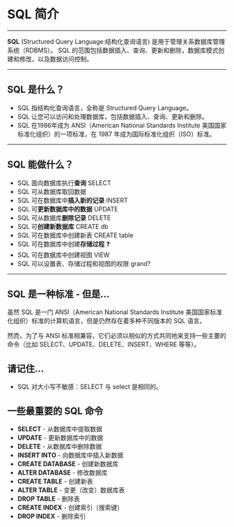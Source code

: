 # SQL 简介
---
**SQL** (Structured Query Language:结构化查询语言) 是用于管理关系数据库管理系统（RDBMS）。 SQL 的范围包括数据插入、查询、更新和删除，数据库模式创建和修改，以及数据访问控制。

---
## SQL 是什么？

- SQL 指结构化查询语言，全称是 Structured Query Language。
- SQL 让您可以访问和处理数据库，包括数据插入、查询、更新和删除。
- SQL 在1986年成为 ANSI（American National Standards Institute 美国国家标准化组织）的一项标准，在 1987 年成为国际标准化组织（ISO）标准。
---
## SQL 能做什么？

- SQL 面向数据库执行**查询**      SELECT
- SQL 可从数据库取回数据
- SQL 可在数据库中**插入新的记录** INSERT
- SQL 可**更新数据库中的数据**   UPDATE
- SQL 可从数据库**删除记录**     DELETE
- SQL 可**创建新数据库**       CREATE  db
- SQL 可在数据库中创建新表    CREATE table
- SQL 可在数据库中创建**存储过程**   ❓
- SQL 可在数据库中创建视图    VIEW
- SQL 可以设置表、存储过程和视图的权限    grand?
---
## SQL 是一种标准 - 但是...

虽然 SQL 是一门 ANSI（American National Standards Institute 美国国家标准化组织）标准的计算机语言，但是仍然存在着多种不同版本的 SQL 语言。

然而，为了与 ANSI 标准相兼容，它们必须以相似的方式共同地来支持一些主要的命令（比如 SELECT、UPDATE、DELETE、INSERT、WHERE 等等）。

## 请记住...

- SQL 对大小写不敏感：SELECT 与 select 是相同的。

## 一些最重要的 SQL 命令

- **SELECT** - 从数据库中提取数据
- **UPDATE** - 更新数据库中的数据
- **DELETE** - 从数据库中删除数据
- **INSERT INTO** - 向数据库中插入新数据
- **CREATE DATABASE** - 创建新数据库
- **ALTER DATABASE** - 修改数据库
- **CREATE TABLE** - 创建新表
- **ALTER TABLE** - 变更（改变）数据库表
- **DROP TABLE** - 删除表
- **CREATE INDEX** - 创建索引（搜索键）
- **DROP INDEX** - 删除索引